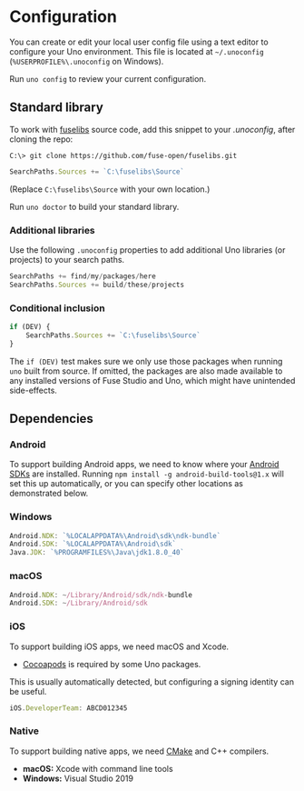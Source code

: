 # Configuration

You can create or edit your local user config file using a text editor to configure your Uno environment. This file is located at `~/.unoconfig` (`%USERPROFILE%\.unoconfig` on Windows).

Run `uno config` to review your current configuration.

## Standard library

To work with [fuselibs](https://github.com/fuse-open/fuselibs) source code, add this snippet
to your *.unoconfig*, after cloning the repo:

```
C:\> git clone https://github.com/fuse-open/fuselibs.git
```

```javascript
SearchPaths.Sources += `C:\fuselibs\Source`
```

(Replace `C:\fuselibs\Source` with your own location.)

Run `uno doctor` to build your standard library.

### Additional libraries

Use the following `.unoconfig` properties to add additional Uno libraries (or projects) to your search paths.

```javascript
SearchPaths += find/my/packages/here
SearchPaths.Sources += build/these/projects
```

### Conditional inclusion

```javascript
if (DEV) {
    SearchPaths.Sources += `C:\fuselibs\Source`
}
```

The `if (DEV)` test makes sure we only use those packages when running `uno` built from source.
If omitted, the packages are also made available to any installed versions of Fuse Studio and Uno,
which might have unintended side-effects.

## Dependencies

### Android

To support building Android apps, we need to know where your [Android SDKs](https://developer.android.com/studio/index.html)
are installed. Running `npm install -g android-build-tools@1.x` will set this up automatically, or you can
specify other locations as demonstrated below.

### Windows

```javascript
Android.NDK: `%LOCALAPPDATA%\Android\sdk\ndk-bundle`
Android.SDK: `%LOCALAPPDATA%\Android\sdk`
Java.JDK: `%PROGRAMFILES%\Java\jdk1.8.0_40`
```

### macOS

```javascript
Android.NDK: ~/Library/Android/sdk/ndk-bundle
Android.SDK: ~/Library/Android/sdk
```

### iOS

To support building iOS apps, we need macOS and Xcode.

- [Cocoapods](https://cocoapods.org/) is required by some Uno packages.

This is usually automatically detected, but configuring a signing identity can be useful.

```javascript
iOS.DeveloperTeam: ABCD012345
```

### Native

To support building native apps, we need [CMake](https://cmake.org/) and C++ compilers.

- **macOS:** Xcode with command line tools
- **Windows:** Visual Studio 2019
